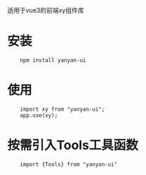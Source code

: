 适用于vue3的前端xy组件库

# 安装
```
    npm install yanyan-ui
```
# 使用
```
    import xy from "yanyan-ui";
    app.use(xy);
```
# 按需引入Tools工具函数
```
    import {Tools} from "yanyan-ui"
```